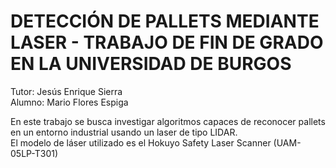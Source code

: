 # DETECCIÓN DE PALLETS MEDIANTE LASER - TRABAJO DE FIN DE GRADO EN LA UNIVERSIDAD DE BURGOS  
Tutor: Jesús Enrique Sierra   
Alumno: Mario Flores Espiga  

En este trabajo se busca investigar algoritmos capaces de reconocer pallets en un entorno industrial usando un laser de tipo LIDAR.  
El modelo de láser utilizado es el Hokuyo Safety Laser Scanner (UAM-05LP-T301)  
